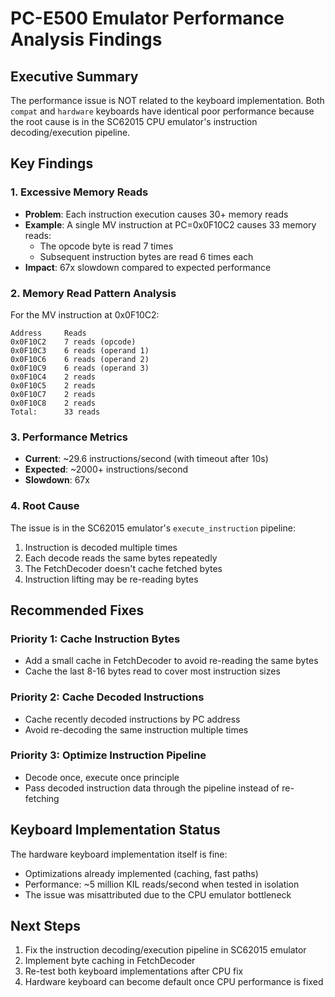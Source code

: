# PC-E500 Emulator Performance Analysis Findings

## Executive Summary
The performance issue is NOT related to the keyboard implementation. Both `compat` and `hardware` keyboards have identical poor performance because the root cause is in the SC62015 CPU emulator's instruction decoding/execution pipeline.

## Key Findings

### 1. Excessive Memory Reads
- **Problem**: Each instruction execution causes 30+ memory reads
- **Example**: A single MV instruction at PC=0x0F10C2 causes 33 memory reads:
  - The opcode byte is read 7 times
  - Subsequent instruction bytes are read 6 times each
- **Impact**: 67x slowdown compared to expected performance

### 2. Memory Read Pattern Analysis
For the MV instruction at 0x0F10C2:
```
Address     Reads
0x0F10C2    7 reads (opcode)
0x0F10C3    6 reads (operand 1)
0x0F10C6    6 reads (operand 2) 
0x0F10C9    6 reads (operand 3)
0x0F10C4    2 reads
0x0F10C5    2 reads
0x0F10C7    2 reads
0x0F10C8    2 reads
Total:      33 reads
```

### 3. Performance Metrics
- **Current**: ~29.6 instructions/second (with timeout after 10s)
- **Expected**: ~2000+ instructions/second
- **Slowdown**: 67x

### 4. Root Cause
The issue is in the SC62015 emulator's `execute_instruction` pipeline:
1. Instruction is decoded multiple times
2. Each decode reads the same bytes repeatedly
3. The FetchDecoder doesn't cache fetched bytes
4. Instruction lifting may be re-reading bytes

## Recommended Fixes

### Priority 1: Cache Instruction Bytes
- Add a small cache in FetchDecoder to avoid re-reading the same bytes
- Cache the last 8-16 bytes read to cover most instruction sizes

### Priority 2: Cache Decoded Instructions
- Cache recently decoded instructions by PC address
- Avoid re-decoding the same instruction multiple times

### Priority 3: Optimize Instruction Pipeline
- Decode once, execute once principle
- Pass decoded instruction data through the pipeline instead of re-fetching

## Keyboard Implementation Status
The hardware keyboard implementation itself is fine:
- Optimizations already implemented (caching, fast paths)
- Performance: ~5 million KIL reads/second when tested in isolation
- The issue was misattributed due to the CPU emulator bottleneck

## Next Steps
1. Fix the instruction decoding/execution pipeline in SC62015 emulator
2. Implement byte caching in FetchDecoder
3. Re-test both keyboard implementations after CPU fix
4. Hardware keyboard can become default once CPU performance is fixed